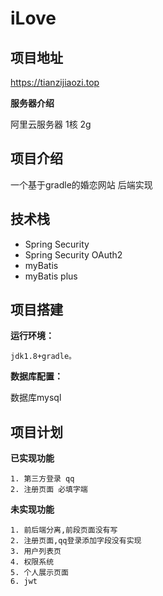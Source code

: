 # iLove

## 项目地址

  https://tianzijiaozi.top
  
  **服务器介绍**
  
   阿里云服务器 1核 2g

## 项目介绍

一个基于gradle的婚恋网站 后端实现

## 技术栈
  - Spring Security
  - Spring Security OAuth2
  - myBatis
  - myBatis plus
  
## 项目搭建

  **运行环境：**

    jdk1.8+gradle。
  
  **数据库配置：**
 
  数据库mysql
  
## 项目计划

  **已实现功能**

    1. 第三方登录 qq
    2. 注册页面 必填字端

  **未实现功能**

    1. 前后端分离,前段页面没有写
    2. 注册页面,qq登录添加字段没有实现
    3. 用户列表页
    4. 权限系统
    5. 个人展示页面
    6. jwt
